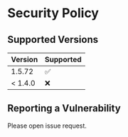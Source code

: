 # Security Policy

## Supported Versions

| Version | Supported          |
| ------- | ------------------ |
| 1.5.72  | :white_check_mark: |
| < 1.4.0   | :x:                |

## Reporting a Vulnerability

Please open issue request.
